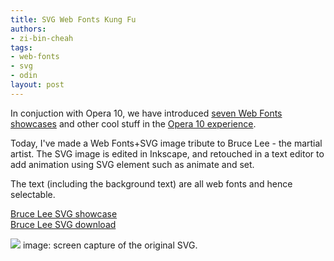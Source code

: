 ```yaml
---
title: SVG Web Fonts Kung Fu
authors:
- zi-bin-cheah
tags:
- web-fonts
- svg
- odin
layout: post
---
```

<p>
In conjuction with Opera 10, we have introduced <a href="http://dev.opera.com/articles/view/seven-web-fonts-showcases/" target="_blank">seven Web Fonts showcases</a> and other cool stuff in the <a href="http://dev.opera.com/articles/view/the-opera-10-experience/" target="_blank"> Opera 10 experience</a>.
</p>
<p>
Today, I&#39;ve made a Web Fonts+SVG image tribute to Bruce Lee - the martial artist. The SVG image is edited in Inkscape, and retouched in a text editor to add animation using SVG element such as animate and set.
</p>
<p>
The text (including the background text) are all web fonts and hence selectable.
</p>
<p>
<a href="http://people.opera.com/zibin/bruce_lee_8thSept2009.svg">Bruce Lee SVG showcase</a><br />
<a href="http://people.opera.com/zibin/bruce_lee_svg.zip">Bruce Lee SVG download</a>
</p>
<p>
<img src="http://people.opera.com/zibin/bruce_lee_image.png" />
image: screen capture of the original SVG.
</p>



